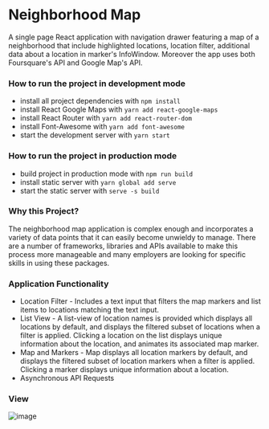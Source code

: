# Neighborhood Map
A single page React application with navigation drawer featuring a map of a neighborhood that include highlighted locations, location filter, additional data about a location in marker's InfoWindow. Moreover the app uses both Foursquare's API and Google Map's API.


### How to run the project in development mode
* install all project dependencies with `npm install`
* install React Google Maps with `yarn add react-google-maps`
* install React Router with `yarn add react-router-dom`
* install Font-Awesome with `yarn add font-awesome`
* start the development server with `yarn start`

### How to run the project in production mode
* build project in production mode with `npm run build`
* install static server with `yarn global add serve`
* start the static server with `serve -s build`


### Why this Project?
The neighborhood map application is complex enough and incorporates a variety of data points that it can easily become unwieldy to manage. There are a number of frameworks, libraries and APIs available to make this process more manageable and many employers are looking for specific skills in using these packages.


### Application Functionality
* Location Filter - Includes a text input that filters the map markers and list items to locations matching the text input.
* List View - A list-view of location names is provided which displays all locations by default, and displays the filtered subset of locations when a filter is applied. Clicking a location on the list displays unique information about the location, and animates its associated map marker.
* Map and Markers - Map displays all location markers by default, and displays the filtered subset of location markers when a filter is applied. Clicking a marker displays unique information about a location.
* Asynchronous API Requests

### View

![image](https://user-images.githubusercontent.com/25232443/41821852-f772f5de-77e6-11e8-8fee-5c1090cd168c.png)




